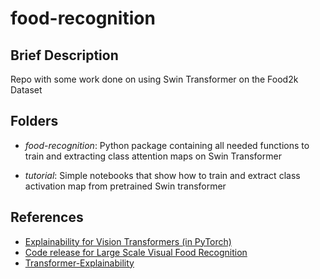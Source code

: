 # food-recognition

## Brief Description
Repo with some work done on using Swin Transformer on the Food2k Dataset

## Folders
- *food-recognition*: Python package containing all needed functions to train and extracting class attention maps on Swin Transformer

- *tutorial*: Simple notebooks that show how to train and extract class activation map from pretrained Swin transformer


## References
- [Explainability for Vision Transformers (in PyTorch)](https://github.com/jacobgil/vit-explain)
- [Code release for Large Scale Visual Food Recognition](https://github.com/Liuyuxinict/prenet/)
- [Transformer-Explainability](https://github.com/hila-chefer/Transformer-Explainability)